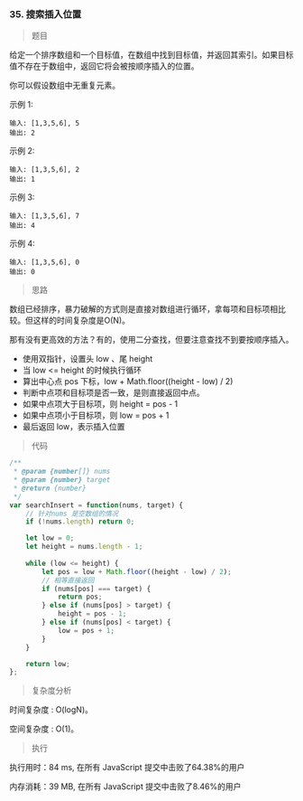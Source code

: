 ### 35. 搜索插入位置

> 题目

给定一个排序数组和一个目标值，在数组中找到目标值，并返回其索引。如果目标值不存在于数组中，返回它将会被按顺序插入的位置。

你可以假设数组中无重复元素。

示例 1:
```
输入: [1,3,5,6], 5
输出: 2
```

示例 2:
```
输入: [1,3,5,6], 2
输出: 1
```

示例 3:
```
输入: [1,3,5,6], 7
输出: 4
```

示例 4:
```
输入: [1,3,5,6], 0
输出: 0
```

> 思路

数组已经排序，暴力破解的方式则是直接对数组进行循环，拿每项和目标项相比较。但这样的时间复杂度是O(N)。

那有没有更高效的方法？有的，使用二分查找，但要注意查找不到要按顺序插入。

* 使用双指针，设置头 low 、尾 height 
* 当 low <= height 的时候执行循环
* 算出中心点 pos 下标，low + Math.floor((height - low) / 2)
* 判断中点项和目标项是否一致，是则直接返回中点。
* 如果中点项大于目标项，则 height = pos - 1
* 如果中点项小于目标项，则 low = pos + 1
* 最后返回 low，表示插入位置

> 代码

```js
/**
 * @param {number[]} nums
 * @param {number} target
 * @return {number}
 */
var searchInsert = function(nums, target) {
    // 针对nums 是空数组的情况
    if (!nums.length) return 0;

    let low = 0;
    let height = nums.length - 1;
    
    while (low <= height) {
        let pos = low + Math.floor((height - low) / 2);
        // 相等直接返回
        if (nums[pos] === target) {
            return pos;
        } else if (nums[pos] > target) {
            height = pos - 1;
        } else if (nums[pos] < target) {
            low = pos + 1;
        }
    }

    return low;
};
```

> 复杂度分析

时间复杂度 : O(logN)。

空间复杂度 : O(1)。

> 执行

执行用时：84 ms, 在所有 JavaScript 提交中击败了64.38%的用户

内存消耗：39 MB, 在所有 JavaScript 提交中击败了8.46%的用户
